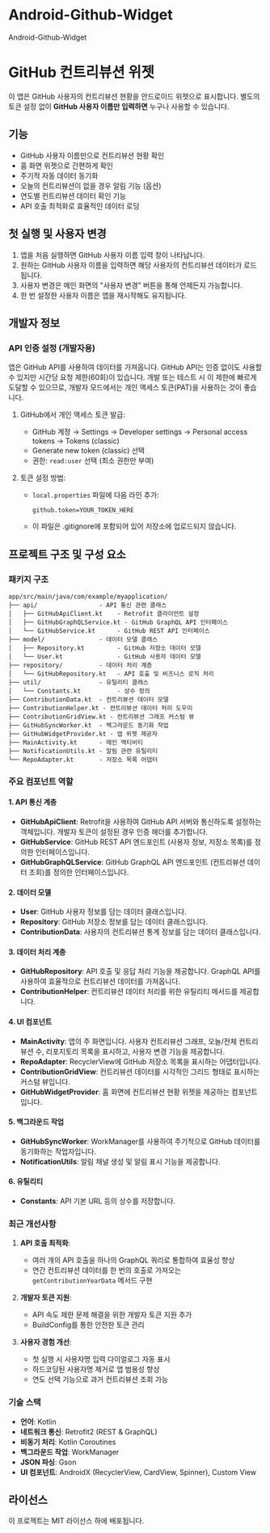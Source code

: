 # Android-Github-Widget
Android-Github-Widget

# GitHub 컨트리뷰션 위젯

이 앱은 GitHub 사용자의 컨트리뷰션 현황을 안드로이드 위젯으로 표시합니다. 
별도의 토큰 설정 없이 **GitHub 사용자 이름만 입력하면** 누구나 사용할 수 있습니다.

## 기능

- GitHub 사용자 이름만으로 컨트리뷰션 현황 확인
- 홈 화면 위젯으로 간편하게 확인
- 주기적 자동 데이터 동기화
- 오늘의 컨트리뷰션이 없을 경우 알림 기능 (옵션)
- 연도별 컨트리뷰션 데이터 확인 기능
- API 호출 최적화로 효율적인 데이터 로딩

## 첫 실행 및 사용자 변경

1. 앱을 처음 실행하면 GitHub 사용자 이름 입력 창이 나타납니다.
2. 원하는 GitHub 사용자 이름을 입력하면 해당 사용자의 컨트리뷰션 데이터가 로드됩니다.
3. 사용자 변경은 메인 화면의 "사용자 변경" 버튼을 통해 언제든지 가능합니다.
4. 한 번 설정한 사용자 이름은 앱을 재시작해도 유지됩니다.

## 개발자 정보

### API 인증 설정 (개발자용)

앱은 GitHub API를 사용하여 데이터를 가져옵니다. GitHub API는 인증 없이도 사용할 수 있지만 시간당 요청 제한(60회)이 있습니다. 개발 또는 테스트 시 이 제한에 빠르게 도달할 수 있으므로, 개발자 모드에서는 개인 액세스 토큰(PAT)을 사용하는 것이 좋습니다.

1. GitHub에서 개인 액세스 토큰 발급:
   - GitHub 계정 → Settings → Developer settings → Personal access tokens → Tokens (classic)
   - Generate new token (classic) 선택
   - 권한: `read:user` 선택 (최소 권한만 부여)

2. 토큰 설정 방법:
   - `local.properties` 파일에 다음 라인 추가:
     ```
     github.token=YOUR_TOKEN_HERE
     ```
   - 이 파일은 .gitignore에 포함되어 있어 저장소에 업로드되지 않습니다.

## 프로젝트 구조 및 구성 요소

### 패키지 구조

```
app/src/main/java/com/example/myapplication/
├── api/                 - API 통신 관련 클래스
│   ├── GitHubApiClient.kt    - Retrofit 클라이언트 설정
│   ├── GitHubGraphQLService.kt - GitHub GraphQL API 인터페이스
│   └── GitHubService.kt      - GitHub REST API 인터페이스
├── model/               - 데이터 모델 클래스
│   ├── Repository.kt         - GitHub 저장소 데이터 모델
│   └── User.kt               - GitHub 사용자 데이터 모델
├── repository/          - 데이터 처리 계층
│   └── GitHubRepository.kt   - API 호출 및 비즈니스 로직 처리
├── util/                - 유틸리티 클래스
│   └── Constants.kt          - 상수 정의
├── ContributionData.kt  - 컨트리뷰션 데이터 모델
├── ContributionHelper.kt - 컨트리뷰션 데이터 처리 도우미
├── ContributionGridView.kt - 컨트리뷰션 그래프 커스텀 뷰
├── GitHubSyncWorker.kt  - 백그라운드 동기화 작업
├── GitHubWidgetProvider.kt - 앱 위젯 제공자
├── MainActivity.kt      - 메인 액티비티
├── NotificationUtils.kt - 알림 관련 유틸리티
└── RepoAdapter.kt       - 저장소 목록 어댑터
```

### 주요 컴포넌트 역할

#### 1. API 통신 계층
- **GitHubApiClient**: Retrofit을 사용하여 GitHub API 서버와 통신하도록 설정하는 객체입니다. 개발자 토큰이 설정된 경우 인증 헤더를 추가합니다.
- **GitHubService**: GitHub REST API 엔드포인트 (사용자 정보, 저장소 목록)를 정의한 인터페이스입니다.
- **GitHubGraphQLService**: GitHub GraphQL API 엔드포인트 (컨트리뷰션 데이터 조회)를 정의한 인터페이스입니다.

#### 2. 데이터 모델
- **User**: GitHub 사용자 정보를 담는 데이터 클래스입니다.
- **Repository**: GitHub 저장소 정보를 담는 데이터 클래스입니다.
- **ContributionData**: 사용자의 컨트리뷰션 통계 정보를 담는 데이터 클래스입니다.

#### 3. 데이터 처리 계층
- **GitHubRepository**: API 호출 및 응답 처리 기능을 제공합니다. GraphQL API를 사용하여 효율적으로 컨트리뷰션 데이터를 가져옵니다.
- **ContributionHelper**: 컨트리뷰션 데이터 처리를 위한 유틸리티 메서드를 제공합니다.

#### 4. UI 컴포넌트
- **MainActivity**: 앱의 주 화면입니다. 사용자 컨트리뷰션 그래프, 오늘/전체 컨트리뷰션 수, 리포지토리 목록을 표시하고, 사용자 변경 기능을 제공합니다.
- **RepoAdapter**: RecyclerView에 GitHub 저장소 목록을 표시하는 어댑터입니다.
- **ContributionGridView**: 컨트리뷰션 데이터를 시각적인 그리드 형태로 표시하는 커스텀 뷰입니다.
- **GitHubWidgetProvider**: 홈 화면에 컨트리뷰션 현황 위젯을 제공하는 컴포넌트입니다.

#### 5. 백그라운드 작업
- **GitHubSyncWorker**: WorkManager를 사용하여 주기적으로 GitHub 데이터를 동기화하는 작업자입니다.
- **NotificationUtils**: 알림 채널 생성 및 알림 표시 기능을 제공합니다.

#### 6. 유틸리티
- **Constants**: API 기본 URL 등의 상수를 저장합니다.

### 최근 개선사항

1. **API 호출 최적화**:
   - 여러 개의 API 호출을 하나의 GraphQL 쿼리로 통합하여 효율성 향상
   - 연간 컨트리뷰션 데이터를 한 번의 호출로 가져오는 `getContributionYearData` 메서드 구현

2. **개발자 토큰 지원**:
   - API 속도 제한 문제 해결을 위한 개발자 토큰 지원 추가
   - BuildConfig를 통한 안전한 토큰 관리

3. **사용자 경험 개선**:
   - 첫 실행 시 사용자명 입력 다이얼로그 자동 표시
   - 하드코딩된 사용자명 제거로 앱 범용성 향상
   - 연도 선택 기능으로 과거 컨트리뷰션 조회 가능

### 기술 스택

- **언어**: Kotlin
- **네트워크 통신**: Retrofit2 (REST & GraphQL)
- **비동기 처리**: Kotlin Coroutines
- **백그라운드 작업**: WorkManager
- **JSON 파싱**: Gson
- **UI 컴포넌트**: AndroidX (RecyclerView, CardView, Spinner), Custom View 

## 라이선스

이 프로젝트는 MIT 라이선스 하에 배포됩니다. 